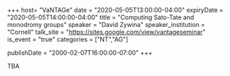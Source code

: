 +++
  host= "VaNTAGe"
  date = "2020-05-05T13:00:00-04:00"
  expiryDate = "2020-05-05T14:00:00-04:00"
  title = "Computing Sato-Tate and monodromy groups"
  speaker = "David Zywina"
  speaker_institution = "Cornell"
  talk_site = "https://sites.google.com/view/vantageseminar"
  is_event = "true"
  categories = ["NT","AG"]

  publishDate = "2000-02-07T16:00:00-07:00"
+++

TBA